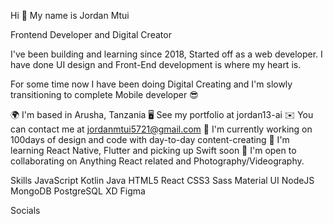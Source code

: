 Hi 👋 My name is Jordan Mtui

Frontend Developer and Digital Creator

I've been building and learning since 2018, Started off as a web developer. I have done UI design and Front-End development is where my heart is.

For some time now I have been doing Digital Creating and I'm slowly transitioning to complete Mobile developer 😎

🌍 I'm based in Arusha, Tanzania
🖥️ See my portfolio at jordan13-ai
✉️ You can contact me at jordanmtui5721@gmail.com
🚀 I'm currently working on 100days of design and code with day-to-day content-creating
🧠 I'm learning React Native, Flutter and picking up Swift soon
🤝 I'm open to collaborating on Anything React related and Photography/Videography.

Skills
JavaScript Kotlin Java HTML5 React CSS3 Sass Material UI NodeJS MongoDB PostgreSQL XD Figma

Socials
